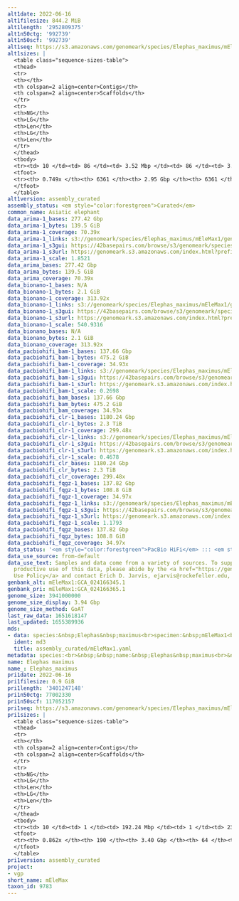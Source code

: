 ```yaml
---
alt1date: 2022-06-16
alt1filesize: 844.2 MiB
alt1length: '2952809375'
alt1n50ctg: '992739'
alt1n50scf: '992739'
alt1seq: https://s3.amazonaws.com/genomeark/species/Elephas_maximus/mEleMax1/assembly_curated/mEleMax1.alt.cur.20220616.fasta.gz
alt1sizes: |
  <table class="sequence-sizes-table">
  <thead>
  <tr>
  <th></th>
  <th colspan=2 align=center>Contigs</th>
  <th colspan=2 align=center>Scaffolds</th>
  </tr>
  <tr>
  <th>NG</th>
  <th>LG</th>
  <th>Len</th>
  <th>LG</th>
  <th>Len</th>
  </tr>
  </thead>
  <tbody>
  <tr><td> 10 </td><td> 86 </td><td> 3.52 Mbp </td><td> 86 </td><td> 3.52 Mbp </td></tr><tr><td> 20 </td><td> 218 </td><td> 2.52 Mbp </td><td> 218 </td><td> 2.52 Mbp </td></tr><tr><td> 30 </td><td> 398 </td><td> 1.89 Mbp </td><td> 398 </td><td> 1.89 Mbp </td></tr><tr><td> 40 </td><td> 641 </td><td> 1.39 Mbp </td><td> 641 </td><td> 1.39 Mbp </td></tr><tr style="background-color:#cccccc;"><td> 50 </td><td> 976 </td><td> 0.99 Mbp </td><td> 976 </td><td> 0.99 Mbp </td></tr><tr><td> 60 </td><td> 1475 </td><td> 0.61 Mbp </td><td> 1475 </td><td> 0.61 Mbp </td></tr><tr><td> 70 </td><td> 2590 </td><td> 148.31 Kbp </td><td> 2590 </td><td> 148.31 Kbp </td></tr><tr><td> 80 </td><td> 0 </td><td>  </td><td> 0 </td><td>  </td></tr><tr><td> 90 </td><td> 0 </td><td>  </td><td> 0 </td><td>  </td></tr><tr><td> 100 </td><td> 0 </td><td>  </td><td> 0 </td><td>  </td></tr></tbody>
  <tfoot>
  <tr><th> 0.749x </th><th> 6361 </th><th> 2.95 Gbp </th><th> 6361 </th><th> 2.95 Gbp </th></tr>
  </tfoot>
  </table>
alt1version: assembly_curated
assembly_status: <em style="color:forestgreen">Curated</em>
common_name: Asiatic elephant
data_arima-1_bases: 277.42 Gbp
data_arima-1_bytes: 139.5 GiB
data_arima-1_coverage: 70.39x
data_arima-1_links: s3://genomeark/species/Elephas_maximus/mEleMax1/genomic_data/arima/<br>
data_arima-1_s3gui: https://42basepairs.com/browse/s3/genomeark/species/Elephas_maximus/mEleMax1/genomic_data/arima/
data_arima-1_s3url: https://genomeark.s3.amazonaws.com/index.html?prefix=species/Elephas_maximus/mEleMax1/genomic_data/arima/
data_arima-1_scale: 1.8521
data_arima_bases: 277.42 Gbp
data_arima_bytes: 139.5 GiB
data_arima_coverage: 70.39x
data_bionano-1_bases: N/A
data_bionano-1_bytes: 2.1 GiB
data_bionano-1_coverage: 313.92x
data_bionano-1_links: s3://genomeark/species/Elephas_maximus/mEleMax1/genomic_data/bionano/<br>
data_bionano-1_s3gui: https://42basepairs.com/browse/s3/genomeark/species/Elephas_maximus/mEleMax1/genomic_data/bionano/
data_bionano-1_s3url: https://genomeark.s3.amazonaws.com/index.html?prefix=species/Elephas_maximus/mEleMax1/genomic_data/bionano/
data_bionano-1_scale: 540.9316
data_bionano_bases: N/A
data_bionano_bytes: 2.1 GiB
data_bionano_coverage: 313.92x
data_pacbiohifi_bam-1_bases: 137.66 Gbp
data_pacbiohifi_bam-1_bytes: 475.2 GiB
data_pacbiohifi_bam-1_coverage: 34.93x
data_pacbiohifi_bam-1_links: s3://genomeark/species/Elephas_maximus/mEleMax1/genomic_data/pacbio_hifi/<br>
data_pacbiohifi_bam-1_s3gui: https://42basepairs.com/browse/s3/genomeark/species/Elephas_maximus/mEleMax1/genomic_data/pacbio_hifi/
data_pacbiohifi_bam-1_s3url: https://genomeark.s3.amazonaws.com/index.html?prefix=species/Elephas_maximus/mEleMax1/genomic_data/pacbio_hifi/
data_pacbiohifi_bam-1_scale: 0.2698
data_pacbiohifi_bam_bases: 137.66 Gbp
data_pacbiohifi_bam_bytes: 475.2 GiB
data_pacbiohifi_bam_coverage: 34.93x
data_pacbiohifi_clr-1_bases: 1180.24 Gbp
data_pacbiohifi_clr-1_bytes: 2.3 TiB
data_pacbiohifi_clr-1_coverage: 299.48x
data_pacbiohifi_clr-1_links: s3://genomeark/species/Elephas_maximus/mEleMax1/genomic_data/pacbio_hifi/<br>
data_pacbiohifi_clr-1_s3gui: https://42basepairs.com/browse/s3/genomeark/species/Elephas_maximus/mEleMax1/genomic_data/pacbio_hifi/
data_pacbiohifi_clr-1_s3url: https://genomeark.s3.amazonaws.com/index.html?prefix=species/Elephas_maximus/mEleMax1/genomic_data/pacbio_hifi/
data_pacbiohifi_clr-1_scale: 0.4678
data_pacbiohifi_clr_bases: 1180.24 Gbp
data_pacbiohifi_clr_bytes: 2.3 TiB
data_pacbiohifi_clr_coverage: 299.48x
data_pacbiohifi_fqgz-1_bases: 137.82 Gbp
data_pacbiohifi_fqgz-1_bytes: 108.8 GiB
data_pacbiohifi_fqgz-1_coverage: 34.97x
data_pacbiohifi_fqgz-1_links: s3://genomeark/species/Elephas_maximus/mEleMax1/genomic_data/pacbio_hifi/<br>
data_pacbiohifi_fqgz-1_s3gui: https://42basepairs.com/browse/s3/genomeark/species/Elephas_maximus/mEleMax1/genomic_data/pacbio_hifi/
data_pacbiohifi_fqgz-1_s3url: https://genomeark.s3.amazonaws.com/index.html?prefix=species/Elephas_maximus/mEleMax1/genomic_data/pacbio_hifi/
data_pacbiohifi_fqgz-1_scale: 1.1793
data_pacbiohifi_fqgz_bases: 137.82 Gbp
data_pacbiohifi_fqgz_bytes: 108.8 GiB
data_pacbiohifi_fqgz_coverage: 34.97x
data_status: '<em style="color:forestgreen">PacBio HiFi</em> ::: <em style="color:forestgreen">Arima</em>'
data_use_source: from-default
data_use_text: Samples and data come from a variety of sources. To support fair and
  productive use of this data, please abide by the <a href="https://genome10k.soe.ucsc.edu/data-use-policies/">Data
  Use Policy</a> and contact Erich D. Jarvis, ejarvis@rockefeller.edu, with any questions.
genbank_alt: mEleMax1:GCA_024166345.1
genbank_pri: mEleMax1:GCA_024166365.1
genome_size: 3941000000
genome_size_display: 3.94 Gbp
genome_size_method: GoAT
last_raw_data: 1651618147
last_updated: 1655389936
mds:
- data: species:&nbsp;Elephas&nbsp;maximus<br>specimen:&nbsp;mEleMax1<br>projects:<br>&nbsp;&nbsp;-&nbsp;vgp<br>primary:&nbsp;s3://genomeark/species/Elephas_maximus/mEleMax1/assembly_vgp_standard_2.0/mEleMax1.pri.asm.20220318.fasta.gz<br>haplotigs:&nbsp;s3://genomeark/species/Elephas_maximus/mEleMax1/assembly_vgp_standard_2.0/mEleMax1.alt.asm.20220318.fasta.gz<br>mito:&nbsp;<br>
  ident: md3
  title: assembly_curated/mEleMax1.yaml
metadata: species:<br>&nbsp;&nbsp;name:&nbsp;Elephas&nbsp;maximus<br>&nbsp;&nbsp;individuals:<br>&nbsp;&nbsp;-&nbsp;short_name:&nbsp;mEleMax1<br>&nbsp;&nbsp;short_name:&nbsp;mEleMax<br>&nbsp;&nbsp;taxon_id:&nbsp;9783<br>&nbsp;&nbsp;common_name:&nbsp;Asiatic&nbsp;elephant<br>&nbsp;&nbsp;genome_size:&nbsp;3941000000<br>&nbsp;&nbsp;genome_size_method:&nbsp;GoAT<br>&nbsp;&nbsp;order:<br>&nbsp;&nbsp;&nbsp;&nbsp;name:&nbsp;Proboscidea<br>&nbsp;&nbsp;family:<br>&nbsp;&nbsp;&nbsp;&nbsp;name:&nbsp;Elephantidae<br>&nbsp;&nbsp;project:&nbsp;[&nbsp;vgp&nbsp;]<br>
name: Elephas maximus
name_: Elephas_maximus
pri1date: 2022-06-16
pri1filesize: 0.9 GiB
pri1length: '3401247148'
pri1n50ctg: 77002330
pri1n50scf: 117052157
pri1seq: https://s3.amazonaws.com/genomeark/species/Elephas_maximus/mEleMax1/assembly_curated/mEleMax1.pri.cur.20220616.fasta.gz
pri1sizes: |
  <table class="sequence-sizes-table">
  <thead>
  <tr>
  <th></th>
  <th colspan=2 align=center>Contigs</th>
  <th colspan=2 align=center>Scaffolds</th>
  </tr>
  <tr>
  <th>NG</th>
  <th>LG</th>
  <th>Len</th>
  <th>LG</th>
  <th>Len</th>
  </tr>
  </thead>
  <tbody>
  <tr><td> 10 </td><td> 1 </td><td> 192.24 Mbp </td><td> 1 </td><td> 236.64 Mbp </td></tr><tr><td> 20 </td><td> 4 </td><td> 123.62 Mbp </td><td> 3 </td><td> 197.26 Mbp </td></tr><tr><td> 30 </td><td> 7 </td><td> 117.24 Mbp </td><td> 5 </td><td> 166.44 Mbp </td></tr><tr><td> 40 </td><td> 11 </td><td> 94.03 Mbp </td><td> 8 </td><td> 134.52 Mbp </td></tr><tr style="background-color:#cccccc;"><td> 50 </td><td> 16 </td><td style="background-color:#88ff88;"> 77.00 Mbp </td><td> 11 </td><td style="background-color:#88ff88;"> 117.05 Mbp </td></tr><tr><td> 60 </td><td> 22 </td><td> 52.02 Mbp </td><td> 15 </td><td> 96.49 Mbp </td></tr><tr><td> 70 </td><td> 30 </td><td> 36.22 Mbp </td><td> 19 </td><td> 84.76 Mbp </td></tr><tr><td> 80 </td><td> 49 </td><td> 11.58 Mbp </td><td> 24 </td><td> 68.86 Mbp </td></tr><tr><td> 90 </td><td> 0 </td><td>  </td><td> 0 </td><td>  </td></tr><tr><td> 100 </td><td> 0 </td><td>  </td><td> 0 </td><td>  </td></tr></tbody>
  <tfoot>
  <tr><th> 0.862x </th><th> 190 </th><th> 3.40 Gbp </th><th> 64 </th><th> 3.40 Gbp </th></tr>
  </tfoot>
  </table>
pri1version: assembly_curated
project:
- vgp
short_name: mEleMax
taxon_id: 9783
---
```

